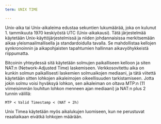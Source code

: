 ```yaml
---
term: UNIX TIME

---
```

Unix-aika tai Unix-aikaleima edustaa sekuntien lukumäärää, joka on kulunut 1. tammikuuta 1970 keskiyöstä UTC (Unix-aikakausi). Tätä järjestelmää käytetään Unix-käyttöjärjestelmissä ja niiden johdannaisissa merkitsemään aikaa yleismaailmallisella ja standardoidulla tavalla. Se mahdollistaa kellojen synkronoinnin ja aikapohjaisten tapahtumien hallinnan aikavyöhykkeistä riippumatta.

Bitcoinin yhteydessä sitä käytetään solmujen paikalliseen kelloon ja siten NAT:n (Network-Adjusted Time) laskemiseen. Verkkosovitettu aika on kunkin solmun paikallisesti laskemien solmuaikojen mediaani, ja tätä viitettä käytetään sitten lohkojen aikaleimojen oikeellisuuden tarkistamiseen. Jotta jokin solmu voisi hyväksyä lohkon, sen aikaleiman on oltava MTP:n (11 viimeisimmän louhitun lohkon menneen ajan mediaani) ja NAT:n plus 2 tunnin välillä:

```text
MTP < Valid Timestamp < (NAT + 2h)
```

Unix Timea käytetään myös aikalukujen luomiseen, kun ne perustuvat reaaliaikaan eivätkä lohkojen määrään.